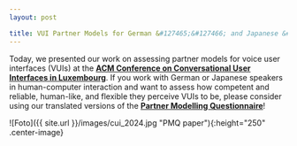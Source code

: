 ```yaml
---
layout: post

title: VUI Partner Models for German &#127465;&#127466; and Japanese &#127471;&#127477; Users
---
```


Today, we presented our work on assessing partner models for voice user interfaces (VUIs) at the <a href="https://cui.acm.org/2024/" target="_blank" rel="noopener"><strong>ACM Conference
on Conversational User Interfaces in Luxembourg</strong></a>. If you work with German or Japanese speakers in human-computer interaction and want to assess how competent and reliable, human-like, and flexible they perceive VUIs to be, please consider using our translated versions of the <a href="https://dl.acm.org/doi/10.1145/3640794.3665537" target="_blank" rel="noopener"><strong>Partner Modelling Questionnaire</strong></a>!  

![Foto]({{ site.url }}/images/cui_2024.jpg "PMQ paper"){:height="250" .center-image}
